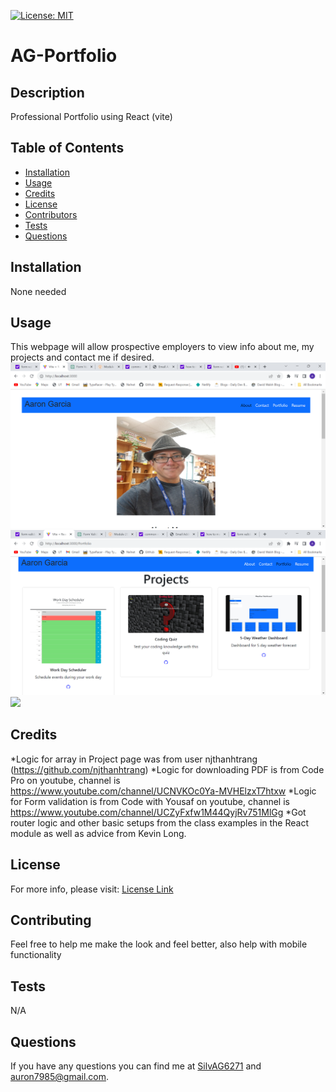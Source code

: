 
  [![License: MIT](https://img.shields.io/badge/License-MIT-yellow.svg)](https://opensource.org/licenses/MIT)

# AG-Portfolio


## Description
Professional Portfolio using React (vite)

## Table of Contents
- [Installation](#Installation)
- [Usage](#Usage)
- [Credits](#Credits)
- [License](#License)
- [Contributors](#Contributing)
- [Tests](#Tests)
- [Questions](#Questions)

## Installation
None needed
  
## Usage 
This webpage will allow prospective employers to view info about me, my projects and contact me if desired.
![image of About Me page with picture of a hispanic man](portfolio-react/media/AboutMeReact.png)
![image of various projects](portfolio-react/media/ProjectsReact.png)
![](portfolio-react/media/ReactPortfolio.gif)




## Credits 
*Logic for array in Project page was from user njthanhtrang (https://github.com/njthanhtrang)
*Logic for downloading PDF is from Code Pro on youtube, channel is https://www.youtube.com/channel/UCNVKOc0Ya-MVHElzxT7htxw
*Logic for Form validation is from Code with Yousaf on youtube, channel is https://www.youtube.com/channel/UCZyFxfw1M44QyjRv751MlGg
*Got router logic and other basic setups from the class examples in the React module as well as advice from Kevin Long.


## License 
For more info, please visit: [License Link](https://opensource.org/licenses/MIT)


## Contributing
Feel free to help me make the look and feel better, also help with mobile functionality

## Tests 
N/A

## Questions 
If you have any questions you can find me at [SilvAG6271](https://github.com/SilvAG6271) and <a href="mailto:auron7985@gmail.com">auron7985@gmail.com</a>.
